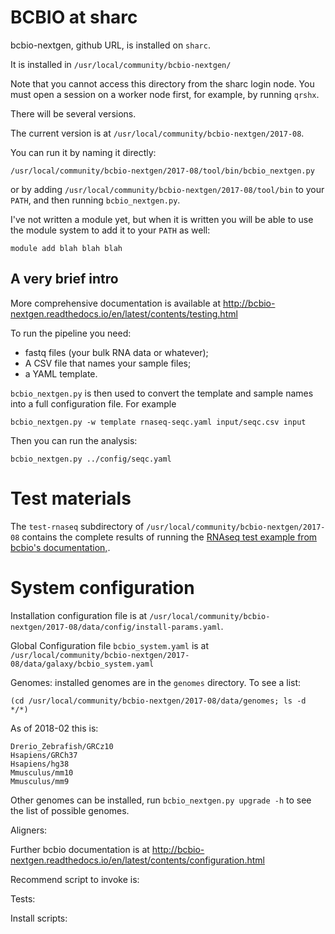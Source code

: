 # BCBIO at sharc

bcbio-nextgen, github URL, is installed on `sharc`.

It is installed in `/usr/local/community/bcbio-nextgen/`

Note that you cannot access this directory from the sharc login
node.
You must open a session on a worker node first,
for example, by running `qrshx`.

There will be several versions.

The current version is at `/usr/local/community/bcbio-nextgen/2017-08`.

You can run it by naming it directly:

    /usr/local/community/bcbio-nextgen/2017-08/tool/bin/bcbio_nextgen.py

or by adding `/usr/local/community/bcbio-nextgen/2017-08/tool/bin`
to your `PATH`, and then running `bcbio_nextgen.py`.

I've not written a module yet, but when it is written you will be
able to use the module system to add it to your `PATH` as well:

    module add blah blah blah

## A very brief intro

More comprehensive documentation is available at
 http://bcbio-nextgen.readthedocs.io/en/latest/contents/testing.html

To run the pipeline you need:
- fastq files (your bulk RNA data or whatever);
- A CSV file that names your sample files;
- a YAML template.

`bcbio_nextgen.py` is then used to convert the template and sample names into a full configuration file.
For example

    bcbio_nextgen.py -w template rnaseq-seqc.yaml input/seqc.csv input

Then you can run the analysis:

    bcbio_nextgen.py ../config/seqc.yaml

# Test materials

The `test-rnaseq` subdirectory of
 `/usr/local/community/bcbio-nextgen/2017-08` contains
 the complete results
of running the [RNAseq test example from bcbio's documentation,](http://bcbio-nextgen.readthedocs.io/en/latest/contents/testing.html#rnaseq-example).


# System configuration

Installation configuration file is at
`/usr/local/community/bcbio-nextgen/2017-08/data/config/install-params.yaml`.

Global Configuration file `bcbio_system.yaml` is at
`/usr/local/community/bcbio-nextgen/2017-08/data/galaxy/bcbio_system.yaml`

Genomes: installed genomes are in the `genomes` directory.
To see a list:

    (cd /usr/local/community/bcbio-nextgen/2017-08/data/genomes; ls -d */*)

As of 2018-02 this is:

    Drerio_Zebrafish/GRCz10
    Hsapiens/GRCh37
    Hsapiens/hg38
    Mmusculus/mm10
    Mmusculus/mm9

Other genomes can be installed,
run `bcbio_nextgen.py upgrade -h` to see the list of possible genomes.

Aligners:

Further bcbio documentation is at http://bcbio-nextgen.readthedocs.io/en/latest/contents/configuration.html

Recommend script to invoke is:

Tests:

Install scripts:


